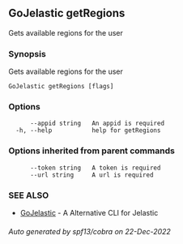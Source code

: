 ## GoJelastic getRegions

Gets available regions for the user

### Synopsis

Gets available regions for the user

```
GoJelastic getRegions [flags]
```

### Options

```
      --appid string   An appid is required
  -h, --help           help for getRegions
```

### Options inherited from parent commands

```
      --token string   A token is required
      --url string     A url is required
```

### SEE ALSO

* [GoJelastic](../index.md)	 - A Alternative CLI for Jelastic

###### Auto generated by spf13/cobra on 22-Dec-2022
